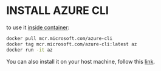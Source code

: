 # INSTALL AZURE CLI
to use it [inside container](https://docs.microsoft.com/en-us/cli/azure/run-azure-cli-docker?view=azure-cli-latest):
```sh
docker pull mcr.microsoft.com/azure-cli
docker tag mcr.microsoft.com/azure-cli:latest az
docker run -it az
```
You can also install it on your host machine, follow this [link](https://docs.microsoft.com/en-us/cli/azure/install-azure-cli).